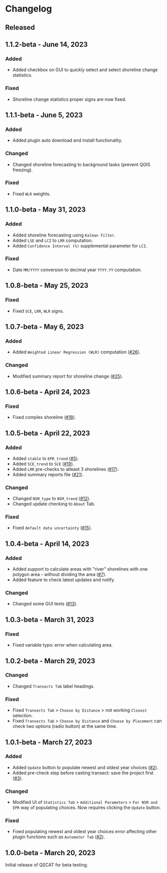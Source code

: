 # Changelog

## Released
## 1.1.2-beta - June 14, 2023
### Added
- Added checkbox on GUI to quickly select and select shoreline change statistics.

### Fixed 
- Shoreline change statistics proper signs are now fixed.

## 1.1.1-beta - June 5, 2023
### Added
- Added plugin auto download and install functionality.

### Changed
- Changed shoreline forecasting to background tasks (prevent QGIS freezing).

### Fixed 
- Fixed `WLR` weights.

## 1.1.0-beta - May 31, 2023
### Added
- Added shoreline forecasting using `Kalman Filter`.
- Added `LSE` and `LCI`  to `LRR` computation.
- Added `Confidence Interval (%)` supplemental parameter for `LCI`.
  
### Fixed
- Date `MM/YYYY` conversion to decimal year `YYYY.YY` computation.

## 1.0.8-beta - May 25, 2023
### Fixed
- Fixed `SCE`, `LRR`, `WLR` signs.

## 1.0.7-beta - May 6, 2023
### Added
- Added `Weighted Linear Regression (WLR)` computation ([#26](/../../issues/26)).
  
### Changed
- Modified summary report for shoreline change ([#25](/../../issues/25)).
  
## 1.0.6-beta - April 24, 2023
### Fixed
- Fixed complex shoreline ([#18](/../../issues/18)).

## 1.0.5-beta - April 22, 2023
### Added
- Added `stable` to `EPR_trend` ([#5](/../../issues/5)).
- Added `SCE_trend` to `SCE` ([#19](/../../issues/19)).
- Added `LRR` pre-checks to atleast 3 shorelines ([#17](/../../issues/17)).
- Added summary reports file ([#21](/../../issues/21)).

### Changed
- Changed `NSM_type` to `NSM_trend` ([#12](/../../issues/12)).
- Changed update checking to `About` Tab.

### Fixed
- Fixed `default data uncertainty` ([#15](/../../issues/15)).

## 1.0.4-beta - April 14, 2023
### Added
- Added support to calculate areas with "river" shorelines with one polygon area - without dividing the area ([#7](/../../issues/7)).
- Added feature to check latest updates and notify.

### Changed
- Changed some GUI texts ([#13](/../../issues/13)).

## 1.0.3-beta - March 31, 2023
### Fixed
- Fixed variable typo: error when calculating area.

## 1.0.2-beta - March 29, 2023
### Changed
- Changed `Transects Tab` label headings.

### Fixed
- Fixed `Transects Tab` > `Choose by Distance` > not working `Closest` selection.
- Fixed `Transects Tab` > `Choose by Distance` and `Choose by Placement` can check two options (radio button) at the same time.

## 1.0.1-beta - March 27, 2023
### Added
- Added `Update` button to populate newest and oldest year choices ([#2](/../../issues/2)).
- Added pre-check step before casting transect: save the project first ([#3](/../../issues/3)).

### Changed
- Modified UI of `Statistics Tab` > `Additional Parameters` > `For NSM and EPR` way of populating choices. Now requires clicking the `Update` button.

### Fixed
- Fixed populating newest and oldest year choices error affecting other plugin functions such as `Automator Tab` ([#2](/../../issues/2)).

## 1.0.0-beta - March 20, 2023
Initial release of QSCAT for beta testing.
